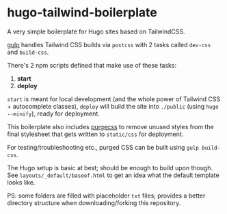 # hugo-tailwind-boilerplate

A very simple boilerplate for Hugo sites based on TailwindCSS.

[gulp](https://gulpjs.com/) handles Tailwind CSS builds via `postcss` with 2 tasks called `dev-css` and `build-css`.

There's 2 npm scripts defined that make use of these tasks:

1. **start**
2. **deploy**

`start` is meant for local development (and the whole power of Tailwind CSS + autocomplete classes), `deploy` will build the site into `./public` (using `hugo --minify`), ready for deployment.

This boilerplate also includes [purgecss](https://purgecss.com/) to remove unused styles from the final stylesheet that gets written to `static/css` for deployment.

For testing/troubleshooting etc., purged CSS can be built using `gulp build-css`.

The Hugo setup is basic at best; should be enough to build upon though. See `layouts/_default/baseof.html` to get an idea what the default template looks like.

PS: some folders are filled with placeholder `txt` files; provides a better directory structure when downloading/forking this repository.